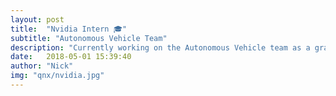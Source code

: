 ```yaml
---
layout: post
title:  "Nvidia Intern 🎓"
subtitle: "Autonomous Vehicle Team"
description: "Currently working on the Autonomous Vehicle team as a graphics developer, working on the 3D simulation engine."
date:   2018-05-01 15:39:40
author: "Nick"
img: "qnx/nvidia.jpg"
---
```


